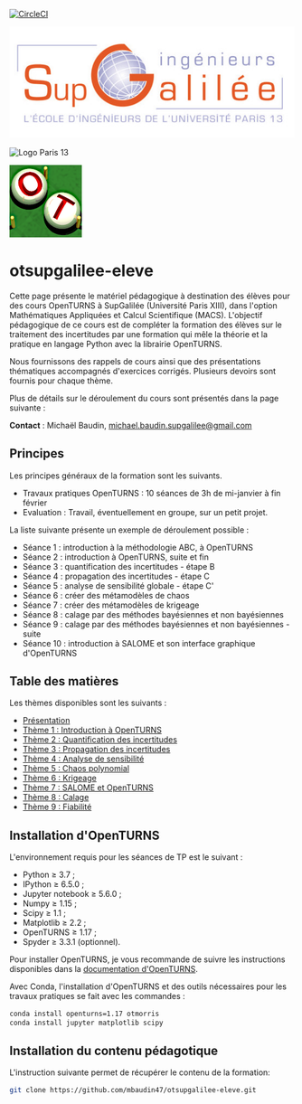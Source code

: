 [![CircleCI](https://circleci.com/gh/mbaudin47/otsupgalilee-eleve.svg?style=svg)](https://circleci.com/gh/mbaudin47/otsupgalilee-eleve)

![Logo Sup Galilée](0-Deroulement/logo-sup-galilee.jpg)

![Logo Paris 13](USPC-PARIS13-1_fond.png)

![Logo OpenTURNS](0-Deroulement/logo_OT-small.png)

# otsupgalilee-eleve
Cette page présente le matériel pédagogique à destination des élèves pour des cours OpenTURNS à SupGalilée (Université Paris XIII), dans l'option Mathématiques Appliquées et Calcul Scientifique (MACS). L'objectif pédagogique de ce cours est de compléter la formation des élèves sur le traitement des incertitudes par une formation qui mêle la théorie et la pratique en langage Python avec la librairie OpenTURNS.

Nous fournissons des rappels de cours ainsi que des présentations thématiques accompagnés d'exercices corrigés. Plusieurs devoirs sont fournis pour chaque thème. 

Plus de détails sur le déroulement du cours sont présentés dans la page suivante :

**Contact** : Michaël Baudin, michael.baudin.supgalilee@gmail.com

## Principes
Les principes généraux de la formation sont les suivants.
* Travaux pratiques OpenTURNS : 10 séances de 3h de mi-janvier à fin février
* Evaluation : Travail, éventuellement en groupe, sur un petit projet.

La liste suivante présente un exemple de déroulement possible :
* Séance 1 : introduction à la méthodologie ABC, à OpenTURNS
* Séance 2 : introduction à OpenTURNS, suite et fin
* Séance 3 : quantification des incertitudes - étape B
* Séance 4 : propagation des incertitudes - étape C
* Séance 5 : analyse de sensibilité globale - étape C'
* Séance 6 : créer des métamodèles de chaos
* Séance 7 : créer des métamodèles de krigeage
* Séance 8 : calage par des méthodes bayésiennes et non bayésiennes
* Séance 9 : calage par des méthodes bayésiennes et non bayésiennes - suite
* Séance 10 : introduction à SALOME et son interface graphique d'OpenTURNS

## Table des matières
Les thèmes disponibles sont les suivants :
- [Présentation](https://github.com/mbaudin47/otsupgalilee-eleve/blob/master/0-Deroulement/Presentation.md)
- [Thème 1 : Introduction à OpenTURNS](https://github.com/mbaudin47/otsupgalilee-eleve/blob/master/1-Intro-OT/Theme-1-introduction-OpenTURNS.md)
- [Thème 2 : Quantification des incertitudes](https://github.com/mbaudin47/otsupgalilee-eleve/blob/master/2-Quantification/Theme-2-quantification.md)
- [Thème 3 : Propagation des incertitudes](https://github.com/mbaudin47/otsupgalilee-eleve/blob/master/3-Propagation/Theme-3-propagation.md)
- [Thème 4 : Analyse de sensibilité](https://github.com/mbaudin47/otsupgalilee-eleve/blob/master/4-Sensibilite/Theme-4-sensibilite.md)
- [Thème 5 : Chaos polynomial](https://github.com/mbaudin47/otsupgalilee-eleve/blob/master/5-Chaos/Theme-5-chaos.md)
- [Thème 6 : Krigeage](https://github.com/mbaudin47/otsupgalilee-eleve/blob/master/6-krigeage/Theme-6-krigeage.md)
- [Thème 7 : SALOME et OpenTURNS](https://github.com/mbaudin47/otsupgalilee-eleve/blob/master/7-SALOME-OT/Theme-7-salome-ot.md)
- [Thème 8 : Calage](https://github.com/mbaudin47/otsupgalilee-eleve/blob/master/8-Calage/Theme-8-Calage.md)
- [Thème 9 : Fiabilité](https://github.com/mbaudin47/otsupgalilee-eleve/blob/master/9-Fiabilite/Exercice-FORM-SORM-cantilever-beam.ipynb)

## Installation d'OpenTURNS
L'environnement requis pour les séances de TP est le suivant :
* Python ≥ 3.7 ;
* IPython ≥ 6.5.0 ;
* Jupyter notebook ≥ 5.6.0 ;
* Numpy ≥ 1.15 ;
* Scipy ≥ 1.1 ;
* Matplotlib ≥ 2.2 ;
* OpenTURNS ≥ 1.17 ;
* Spyder ≥ 3.3.1  (optionnel).

Pour installer OpenTURNS, je vous recommande de suivre les instructions disponibles dans la [documentation d'OpenTURNS](http://openturns.github.io/openturns/latest/install.html).

Avec Conda, l'installation d'OpenTURNS et des outils nécessaires pour les travaux pratiques se fait avec les commandes :
```
conda install openturns=1.17 otmorris
conda install jupyter matplotlib scipy
```

## Installation du contenu pédagotique
L'instruction suivante permet de récupérer le contenu de la formation:
```bash
git clone https://github.com/mbaudin47/otsupgalilee-eleve.git
```
